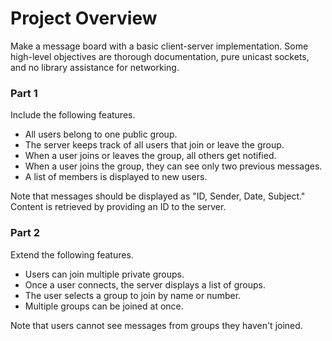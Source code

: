 # Project Overview
Make a message board with a basic client-server implementation. Some high-level objectives are thorough
documentation, pure unicast sockets, and no library assistance for networking.

### Part 1
Include the following features.
- All users belong to one public group.
- The server keeps track of all users that join or leave the group.
- When a user joins or leaves the group, all others get notified.
- When a user joins the group, they can see only two previous messages.
- A list of members is displayed to new users.

Note that messages should be displayed as "ID, Sender, Date, Subject." Content is retrieved by
providing an ID to the server.

### Part 2
Extend the following features.
- Users can join multiple private groups.
- Once a user connects, the server displays a list of groups.
- The user selects a group to join by name or number.
- Multiple groups can be joined at once.

Note that users cannot see messages from groups they haven't joined.
